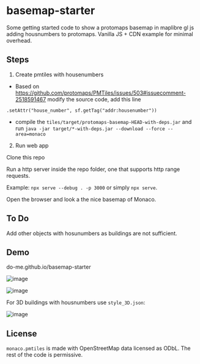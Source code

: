 # basemap-starter
Some getting started code to show a protomaps basemap in maplibre gl js adding housnumbers to protomaps.
Vanilla JS + CDN example for minimal overhead.

## Steps

1. Create pmtiles with housenumbers

- Based on https://github.com/protomaps/PMTiles/issues/503#issuecomment-2518591467 modify the source code, add this line 

`.setAttr("house_number", sf.getTag("addr:housenumber"))`

- compile the `tiles/target/protomaps-basemap-HEAD-with-deps.jar` and run `java -jar target/*-with-deps.jar --download --force --area=monaco`

2. Run web app

Clone this repo

Run a http server inside the repo folder, one that supports http range requests.

Example: `npx serve --debug . -p 3000` or simply `npx serve`.

Open the browser and look a the nice basemap of Monaco.

## To Do 
Add other objects with hosunumbers as buildings are not sufficient.

## Demo

do-me.github.io/basemap-starter

![image](https://github.com/user-attachments/assets/ec83bb6f-709b-481b-a88a-499516b9bcb0)

![image](https://github.com/user-attachments/assets/3527fe62-c084-458f-9a4f-96ce79315d52)

For 3D buildings with housnumbers use `style_3D.json`: 

![image](https://github.com/user-attachments/assets/f2eabb85-ae4b-4a6c-af6c-3944283d52f0)

## License

`monaco.pmtiles` is made with OpenStreetMap data licensed as ODbL. The rest of the code is permissive.
